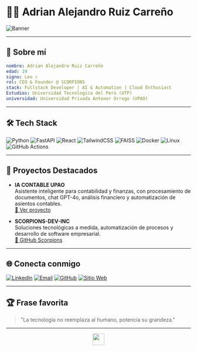 # 👨‍💻 Adrian Alejandro Ruiz Carreño

![Banner](https://raw.githubusercontent.com/tu_usuario/tu_repo/main/static/ADRIAN_ALEJANDRO_RUIZ_CARREÑO.jpeg)

---

## 🚀 Sobre mí

```yaml
nombre: Adrian Alejandro Ruiz Carreño
edad: 19
signo: Leo ♌
rol: CEO & Founder @ SCORPIONS
stack: Fullstack Developer | AI & Automation | Cloud Enthusiast
Estudios: Universidad Tecnologica del Perú (UTP)
universidad: Universidad Privada Antenor Orrego (UPAO)
```

---

## 🛠️ Tech Stack

![Python](https://img.shields.io/badge/-Python-333?style=flat&logo=python)
![FastAPI](https://img.shields.io/badge/-FastAPI-333?style=flat&logo=fastapi)
![React](https://img.shields.io/badge/-React-333?style=flat&logo=react)
![TailwindCSS](https://img.shields.io/badge/-TailwindCSS-333?style=flat&logo=tailwindcss)
![FAISS](https://img.shields.io/badge/-FAISS-333?style=flat)
![Docker](https://img.shields.io/badge/-Docker-333?style=flat&logo=docker)
![Linux](https://img.shields.io/badge/-Linux-333?style=flat&logo=linux)
![GitHub Actions](https://img.shields.io/badge/-GitHub%20Actions-333?style=flat&logo=githubactions)

---

## 🧠 Proyectos Destacados

- **IA CONTABLE UPAO**  
  Asistente inteligente para contabilidad y finanzas, con procesamiento de documentos, chat GPT-4o, análisis financiero y automatización de asientos contables.  
  [🔗 Ver proyecto](https://github.com/Sistemas-AJ/IA_CONTABLE_UPAO)

- **SCORPIONS-DEV-INC**  
  Soluciones tecnológicas a medida, automatización de procesos y desarrollo de software empresarial.  
  [🔗 GitHub Scorpions](https://github.com/SCORPIONS-DEV-INC)

---

## 🌐 Conecta conmigo

[![LinkedIn](https://img.shields.io/badge/-LinkedIn-0077b5?style=flat&logo=linkedin)](https://www.linkedin.com/in/adrianalejandroruiz/)
[![Email](https://img.shields.io/badge/-Email-c14438?style=flat&logo=gmail&logoColor=white)](mailto:adrianalejandroruiz19@gmail.com)
[![GitHub](https://img.shields.io/badge/-GitHub-333?style=flat&logo=github)](https://github.com/TobiramaSama18)
[![Sitio Web](https://img.shields.io/badge/-Sitio%20Web-333?style=flat&logo=googlechrome)](https://upao.edu.pe)

---

## 🏆 Frase favorita

> "La tecnología no reemplaza al humano, potencia su grandeza."

---

<p align="center">
  <img src="https://skillicons.dev/icons?i=python,fastapi,react,tailwind,openai,docker,linux,github" height="32" />
<!---
TobiramaSama18/TobiramaSama18 is a ✨ special ✨ repository because its `README.md` (this file) appears on your GitHub profile.
You can click the Preview link to take a look at your changes.
--->
